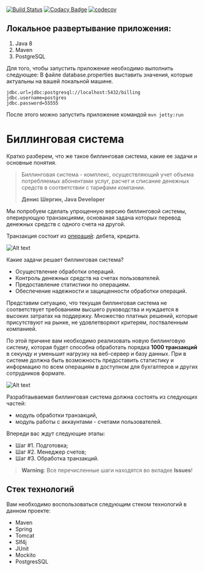 [![Build Status](https://travis-ci.org/we-are-comrades/billing.svg?branch=master)](https://travis-ci.org/we-are-comrades/billing)  [![Codacy Badge](https://api.codacy.com/project/badge/Grade/e4262d0680044f208141fdced3d38f59)](https://www.codacy.com/project/vrnsky/billing/dashboard?utm_source=github.com&amp;utm_medium=referral&amp;utm_content=we-are-comrades/billing&amp;utm_campaign=Badge_Grade_Dashboard) [![codecov](https://codecov.io/gh/we-are-comrades/billing/branch/master/graph/badge.svg)](https://codecov.io/gh/we-are-comrades/billing)

## Локальное развертывание приложения:
1. Java 8
2. Maven
3. PostgreSQL

Для того, чтобы запустить приложение необходимо выполнить следующее:
В файле database.properties выставить значения, которые актуальны на вашей локальной машине.
```
jdbc.url=jdbc:postgresql://localhost:5432/billing
jdbc.username=postgres
jdbc.password=55555
```

После этого можно запустить приложение командой ```mvn jetty:run```


# Биллинговая система

Кратко разберем, что же такое биллинговая система, какие ее задачи и основные понятия.

> Биллинговая система - комплекс, осуществляющий учет объема потребляемых абонентами услуг, расчет и списание денежных средств в соответствии с тарифами компании.
> 
> **Денис Шергин, Java Developer**

Мы попробуем сделать упрощенную версию биллинговой системы, оперирующую транзакциями, основаная задача которых перевод денежных средств с одного счета на другой. 

Транзакция состоит из [операций](https://ru.wikipedia.org/wiki/%D0%94%D0%B5%D0%B1%D0%B5%D1%82_%D0%B8_%D0%BA%D1%80%D0%B5%D0%B4%D0%B8%D1%82): дебета, кредита.

![Alt text](https://pp.userapi.com/c830308/v830308518/5050c/2PaCHT_cQ8Y.jpg)

Какие задачи решает биллинговая система?

* Осуществление обработки операций.
* Контроль денежных средств на счетах пользователей.
* Предоставление статистики по операциям.
* Обеспечение надежности и защищенности обработки операций.

Представим ситуацию, что текущая биллинговая система не соответствует требованиям высшего руководства и нуждается в высоких затратах на поддержку. Множество платных решений, которые присутствуют на рынке, не удовлетворяют критерям, постваленным компанией.

По этой причине вам необходимо реализовать новую биллинговую систему, которая будет способна обработать порядка **1000 транзакций** в секунду и уменьшит нагрузку на веб-сервер и базу данных. При в системе должна быть возможность предоставить статистику и информацию по всем операциям в доступном для бухгалтеров и других сотрудников формате.

![Alt text](https://pp.userapi.com/c830708/v830708901/4cc6a/pl-GoUvVfII.jpg)

Разрабтаываемая биллинговая система должна состоять из следующих частей: 
* модуль обработки транзакций,
* модуль работы с аккаунтами - счетами пользователей.

Впереди вас ждут следующие этапы:
* Шаг #1. Подготовка;
* Шаг #2. Менеджер счетов;
* Шаг #3. Обработка транзакций.

> **Warning**: Все перечисленные шаги находятся во вкладке **Issues**!

## Стек технологий

Вам необходимо воспользоваться следующим стеком технологий в данном проекте:

* Maven
* Spring 
* Tomcat
* Slf4j
* JUnit
* Mockito
* PostgresSQL

